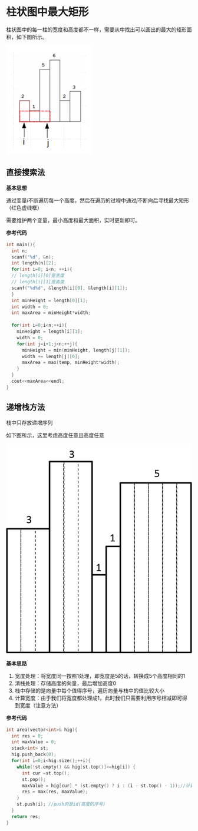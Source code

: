 # 柱状图中最大矩形

柱状图中的每一柱的宽度和高度都不一样，需要从中找出可以画出的最大的矩形面积，如下图所示。

![宽度为1](https://github.com/Wupingyang/Algorithms-topic/blob/master/%E8%BE%85%E5%8A%A9%E9%85%8D%E5%9B%BE/%E6%9F%B1%E7%8A%B6%E5%9B%BE%EF%BC%88%E5%AE%BD%E5%BA%A61%EF%BC%89.png)

## 直接搜索法

**基本思想**

通过变量$i$不断遍历每一个高度，然后在遍历的过程中通过$j$不断向后寻找最大矩形（红色虚线框）

需要维护两个变量，最小高度和最大面积，实时更新即可。

**参考代码**
```c++
int main(){
  int n;
  scanf("%d", &n);
  int length[n][2];
  for(int i=0; i<n; ++i){
  // length[i][0]是宽度
  // length[i][1]是高度
  scanf("%d%d", &length[i][0], &length[i][1]);
  }
  int minHeight = length[0][1];
  int width = 0;
  int maxArea = minHeight*width; 
    
  for(int i=0;i<n;++i){
    minHeight = length[i][1];
    width = 0;
    for(int j=i+1;j<n;++j){
      minHeight = min(minHeight, length[j][1]);
      width += length[j][0]; 
      maxArea = max(temp, minHeight*width);
    }
  }
  cout<<maxArea<<endl;
}
```

## 递增栈方法

栈中只存放递增序列

如下图所示，这里考虑高度任意且高度任意

![宽度任意](https://github.com/Wupingyang/Algorithms-topic/blob/master/%E8%BE%85%E5%8A%A9%E9%85%8D%E5%9B%BE/%E6%9F%B1%E7%8A%B6%E5%9B%BE%EF%BC%88%E5%AE%BD%E5%BA%A6%E4%BB%BB%E6%84%8F%EF%BC%89.png)

**基本思路**

1. 宽度处理：将宽度同一按照1处理，即宽度是5的话，转换成5个高度相同的1
2. 清栈处理：存储高度的向量，最后增加高度0
3. 栈中存储的是向量中每个值得序号，遍历向量与栈中的值比较大小
4. 计算宽度：由于我们将宽度都处理成1，此时我们只需要利用序号相减即可得到宽度（注意方法）

**参考代码**
```c++
int area(vector<int>& hig){
  int res = 0;
  int maxValue = 0;
  stack<int> st;
  hig.push_back(0);
  for(int i=0;i<hig.size();++i){
    while(!st.empty() && hig[st.top()]>=hig[i]) {
      int cur =st.top();
      st.pop();
      maxValue = hig[cur] * (st.empty() ? i : (i - st.top() - 1));//计算宽度的方法
      res = max(res, maxValue);
    }
    st.push(i); //push的是id(高度的序号) 
  }
  return res;
}
```
